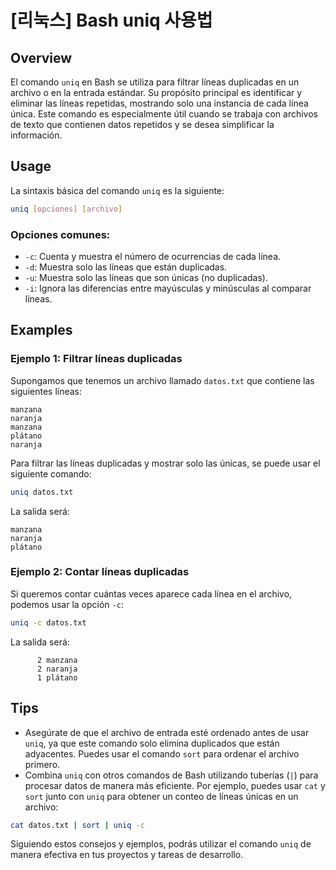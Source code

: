 # [리눅스] Bash uniq 사용법

## Overview
El comando `uniq` en Bash se utiliza para filtrar líneas duplicadas en un archivo o en la entrada estándar. Su propósito principal es identificar y eliminar las líneas repetidas, mostrando solo una instancia de cada línea única. Este comando es especialmente útil cuando se trabaja con archivos de texto que contienen datos repetidos y se desea simplificar la información.

## Usage
La sintaxis básica del comando `uniq` es la siguiente:

```bash
uniq [opciones] [archivo]
```

### Opciones comunes:
- `-c`: Cuenta y muestra el número de ocurrencias de cada línea.
- `-d`: Muestra solo las líneas que están duplicadas.
- `-u`: Muestra solo las líneas que son únicas (no duplicadas).
- `-i`: Ignora las diferencias entre mayúsculas y minúsculas al comparar líneas.

## Examples
### Ejemplo 1: Filtrar líneas duplicadas
Supongamos que tenemos un archivo llamado `datos.txt` que contiene las siguientes líneas:

```
manzana
naranja
manzana
plátano
naranja
```

Para filtrar las líneas duplicadas y mostrar solo las únicas, se puede usar el siguiente comando:

```bash
uniq datos.txt
```

La salida será:

```
manzana
naranja
plátano
```

### Ejemplo 2: Contar líneas duplicadas
Si queremos contar cuántas veces aparece cada línea en el archivo, podemos usar la opción `-c`:

```bash
uniq -c datos.txt
```

La salida será:

```
      2 manzana
      2 naranja
      1 plátano
```

## Tips
- Asegúrate de que el archivo de entrada esté ordenado antes de usar `uniq`, ya que este comando solo elimina duplicados que están adyacentes. Puedes usar el comando `sort` para ordenar el archivo primero.
- Combina `uniq` con otros comandos de Bash utilizando tuberías (`|`) para procesar datos de manera más eficiente. Por ejemplo, puedes usar `cat` y `sort` junto con `uniq` para obtener un conteo de líneas únicas en un archivo:

```bash
cat datos.txt | sort | uniq -c
```

Siguiendo estos consejos y ejemplos, podrás utilizar el comando `uniq` de manera efectiva en tus proyectos y tareas de desarrollo.